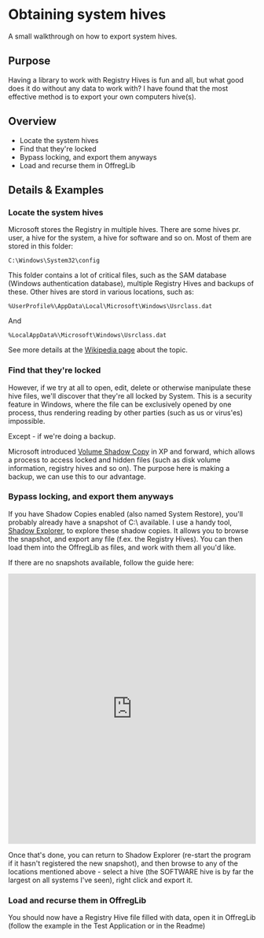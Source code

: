 # Obtaining system hives
A small walkthrough on how to export system hives.

## Purpose

Having a library to work with Registry Hives is fun and all, but what good does it do without any data to work with?
I have found that the most effective method is to export your own computers hive(s). 

## Overview

* Locate the system hives
* Find that they're locked
* Bypass locking, and export them anyways
* Load and recurse them in OffregLib

## Details & Examples

### Locate the system hives

Microsoft stores the Registry in multiple hives. There are some hives pr. user, a hive for the system, a hive for software and so on. Most of them are stored in this folder:

    C:\Windows\System32\config

This folder contains a lot of critical files, such as the SAM database (Windows authentication database), multiple Registry Hives and backups of these. Other hives are stord in various locations, such as:

    %UserProfile%\AppData\Local\Microsoft\Windows\Usrclass.dat

And

    %LocalAppData%\Microsoft\Windows\Usrclass.dat

See more details at the [Wikipedia page](http://en.wikipedia.org/wiki/Windows_Registry#Windows_NT-based_operating_systems "Registry Hive locations") about the topic.

### Find that they're locked

However, if we try at all to open, edit, delete or otherwise manipulate these hive files, we'll discover that they're all locked by System. This is a security feature in Windows, where the file can be exclusively opened by one process, thus rendering reading by other parties (such as us or virus'es) impossible.

Except - if we're doing a backup. 

Microsoft introduced [Volume Shadow Copy](http://en.wikipedia.org/wiki/Shadow_Copy "Volume Shadow Copy") in XP and forward, which allows a process to access locked and hidden files (such as disk volume information, registry hives and so on). The purpose here is making a backup, we can use this to our advantage.

### Bypass locking, and export them anyways

If you have Shadow Copies enabled (also named System Restore), you'll probably already have a snapshot of C:\ available. I use a handy tool, [Shadow Explorer](http://www.shadowexplorer.com/downloads.html "Shadow Explorers download page"), to explore these shadow copies. It allows you to browse the snapshot, and export any file (f.ex. the Registry Hives). You can then load them into the OffregLib as files, and work with them all you'd like.

If there are no snapshots available, follow the guide here:
<iframe class="imgur-album" width="100%" height="550" frameborder="0" src="http://imgur.com/a/jKQ4l/embed"></iframe>

Once that's done, you can return to Shadow Explorer (re-start the program if it hasn't registered the new snapshot), and then browse to any of the locations mentioned above - select a hive (the SOFTWARE hive is by far the largest on all systems I've seen), right click and export it.

### Load and recurse them in OffregLib

You should now have a Registry Hive file filled with data, open it in OffregLib (follow the example in the Test Application or in the Readme)
